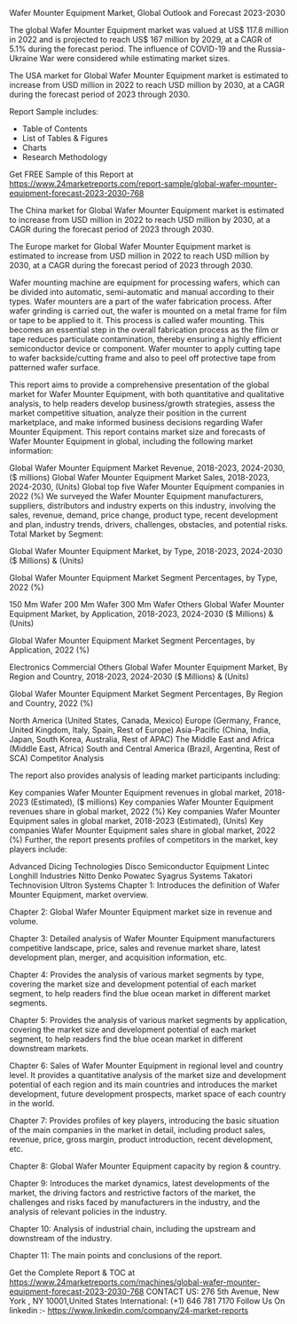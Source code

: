 Wafer Mounter Equipment Market, Global Outlook and Forecast 2023-2030

The global Wafer Mounter Equipment market was valued at US$ 117.8 million in 2022 and is projected to reach US$ 167 million by 2029, at a CAGR of 5.1% during the forecast period. The influence of COVID-19 and the Russia-Ukraine War were considered while estimating market sizes.

The USA market for Global Wafer Mounter Equipment market is estimated to increase from USD million in 2022 to reach USD million by 2030, at a CAGR during the forecast period of 2023 through 2030.

Report Sample includes:
- Table of Contents
- List of Tables & Figures
- Charts
- Research Methodology

Get FREE Sample of this Report at https://www.24marketreports.com/report-sample/global-wafer-mounter-equipment-forecast-2023-2030-768

The China market for Global Wafer Mounter Equipment market is estimated to increase from USD million in 2022 to reach USD million by 2030, at a CAGR during the forecast period of 2023 through 2030.

The Europe market for Global Wafer Mounter Equipment market is estimated to increase from USD million in 2022 to reach USD million by 2030, at a CAGR during the forecast period of 2023 through 2030.

Wafer mounting machine are equipment for processing wafers, which can be divided into automatic, semi-automatic and manual according to their types. Wafer mounters are a part of the wafer fabrication process. After wafer grinding is carried out, the wafer is mounted on a metal frame for film or tape to be applied to it. This process is called wafer mounting. This becomes an essential step in the overall fabrication process as the film or tape reduces particulate contamination, thereby ensuring a highly efficient semiconductor device or component. Wafer mounter to apply cutting tape to wafer backside/cutting frame and also to peel off protective tape from patterned wafer surface.

This report aims to provide a comprehensive presentation of the global market for Wafer Mounter Equipment, with both quantitative and qualitative analysis, to help readers develop business/growth strategies, assess the market competitive situation, analyze their position in the current marketplace, and make informed business decisions regarding Wafer Mounter Equipment. This report contains market size and forecasts of Wafer Mounter Equipment in global, including the following market information:

Global Wafer Mounter Equipment Market Revenue, 2018-2023, 2024-2030, ($ millions)
Global Wafer Mounter Equipment Market Sales, 2018-2023, 2024-2030, (Units)
Global top five Wafer Mounter Equipment companies in 2022 (%)
We surveyed the Wafer Mounter Equipment manufacturers, suppliers, distributors and industry experts on this industry, involving the sales, revenue, demand, price change, product type, recent development and plan, industry trends, drivers, challenges, obstacles, and potential risks. Total Market by Segment:

Global Wafer Mounter Equipment Market, by Type, 2018-2023, 2024-2030 ($ Millions) & (Units)

Global Wafer Mounter Equipment Market Segment Percentages, by Type, 2022 (%)

150 Mm Wafer
200 Mm Wafer
300 Mm Wafer
Others
Global Wafer Mounter Equipment Market, by Application, 2018-2023, 2024-2030 ($ Millions) & (Units)

Global Wafer Mounter Equipment Market Segment Percentages, by Application, 2022 (%)

Electronics
Commercial
Others
Global Wafer Mounter Equipment Market, By Region and Country, 2018-2023, 2024-2030 ($ Millions) & (Units)

Global Wafer Mounter Equipment Market Segment Percentages, By Region and Country, 2022 (%)

North America (United States, Canada, Mexico)
Europe (Germany, France, United Kingdom, Italy, Spain, Rest of Europe)
Asia-Pacific (China, India, Japan, South Korea, Australia, Rest of APAC)
The Middle East and Africa (Middle East, Africa)
South and Central America (Brazil, Argentina, Rest of SCA)
Competitor Analysis

The report also provides analysis of leading market participants including:

Key companies Wafer Mounter Equipment revenues in global market, 2018-2023 (Estimated), ($ millions)
Key companies Wafer Mounter Equipment revenues share in global market, 2022 (%)
Key companies Wafer Mounter Equipment sales in global market, 2018-2023 (Estimated), (Units)
Key companies Wafer Mounter Equipment sales share in global market, 2022 (%)
Further, the report presents profiles of competitors in the market, key players include:

Advanced Dicing Technologies
Disco
Semiconductor Equipment
Lintec
Longhill Industries
Nitto Denko
Powatec
Syagrus Systems
Takatori
Technovision
Ultron Systems
Chapter 1: Introduces the definition of Wafer Mounter Equipment, market overview.

Chapter 2: Global Wafer Mounter Equipment market size in revenue and volume.

Chapter 3: Detailed analysis of Wafer Mounter Equipment manufacturers competitive landscape, price, sales and revenue market share, latest development plan, merger, and acquisition information, etc.

Chapter 4: Provides the analysis of various market segments by type, covering the market size and development potential of each market segment, to help readers find the blue ocean market in different market segments.

Chapter 5: Provides the analysis of various market segments by application, covering the market size and development potential of each market segment, to help readers find the blue ocean market in different downstream markets.

Chapter 6: Sales of Wafer Mounter Equipment in regional level and country level. It provides a quantitative analysis of the market size and development potential of each region and its main countries and introduces the market development, future development prospects, market space of each country in the world.

Chapter 7: Provides profiles of key players, introducing the basic situation of the main companies in the market in detail, including product sales, revenue, price, gross margin, product introduction, recent development, etc.

Chapter 8: Global Wafer Mounter Equipment capacity by region & country.

Chapter 9: Introduces the market dynamics, latest developments of the market, the driving factors and restrictive factors of the market, the challenges and risks faced by manufacturers in the industry, and the analysis of relevant policies in the industry.

Chapter 10: Analysis of industrial chain, including the upstream and downstream of the industry.

Chapter 11: The main points and conclusions of the report.

Get the Complete Report & TOC at https://www.24marketreports.com/machines/global-wafer-mounter-equipment-forecast-2023-2030-768
CONTACT US:
276 5th Avenue, New York , NY 10001,United States
International: (+1) 646 781 7170
Follow Us On linkedin :- https://www.linkedin.com/company/24-market-reports
